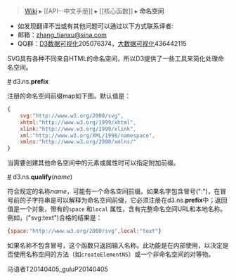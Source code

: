 > [Wiki](Home) ▸ [[API--中文手册]] ▸ [[核心函数]] ▸ **命名空间**

* 如发现翻译不当或有其他问题可以通过以下方式联系译者:
* 邮箱：zhang_tianxu@sina.com
* QQ群：[D3数据可视化](http://jq.qq.com/?_wv=1027&k=ZGcqYF)205076374，[大数据可视化](http://jq.qq.com/?_wv=1027&k=S8wGMe)436442115


SVG具有各种不同来自HTML的命名空间，所以D3提供了一些工具来简化处理命名空间。

<a name="prefix" href="Namespaces#prefix">#</a> d3.ns.<b>prefix</b>

注册的命名空间前缀map如下图。默认值是：

```javascript
{
    svg:"http://www.w3.org/2000/svg",
    xhtml:"http://www.w3.org/1999/xhtml",
    xlink:"http://www.w3.org/1999/xlink",
    xml:"http://www.w3.org/XML/1998/namespace",
    xmlns:"http://www.w3.org/2000/xmlns/"
}
```

当需要创建其他命名空间中的元素或属性时可以指定附加前缀。

<a name="qualify" href="Namespaces#qualify">#</a> d3.ns.<b>qualify</b>(<i>name</i>)

符合规定的名称*name*，可能有一个命名空间前缀。如果名字包含冒号(":")，在冒号前的子字符串是可以解释为命名空间前缀，它必须注册在d3.ns.**prefix**中；返回值是一个对象，带有的`space` 和`local` 属性，含有完整命名空间URL和本地名称。例如，("svg:text")合格的结果是：

```javascript
{space:"http://www.w3.org/2000/svg",local:"text"}
```

如果名称不包含冒号，这个函数只返回输入名称。此功能是在内部使用，以决定是否使用名称空间的方法（如`createElementNS`）或一个非命名空间的对等物。

马语者T20140405_guluP20140405